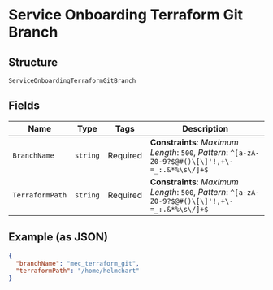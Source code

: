 
# Service Onboarding Terraform Git Branch

## Structure

`ServiceOnboardingTerraformGitBranch`

## Fields

| Name | Type | Tags | Description |
|  --- | --- | --- | --- |
| `BranchName` | `string` | Required | **Constraints**: *Maximum Length*: `500`, *Pattern*: `^[a-zA-Z0-9?$@#()\[\]'!,+\-=_:.&*%\s\/]+$` |
| `TerraformPath` | `string` | Required | **Constraints**: *Maximum Length*: `500`, *Pattern*: `^[a-zA-Z0-9?$@#()\[\]'!,+\-=_:.&*%\s\/]+$` |

## Example (as JSON)

```json
{
  "branchName": "mec_terraform_git",
  "terraformPath": "/home/helmchart"
}
```

